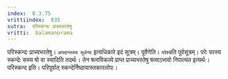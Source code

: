 ```yaml
---
index:  8.3.75
vrittiindex:  835
sutra:  परिस्कन्दः प्राच्यभरतेषु
vritti:  balamanorama 
---
```


परिस्कन्दः प्राच्यभरतेषु। `अपदान्तस्य मूर्धन्यः` इत्यधिकारे इदं सूत्रम्। पूर्वेणेति। `परेश्चे`ति पूर्वसूत्रम्। परेः परस्य स्कन्देः सस्य षो वा स्यादिति तदर्थः। तेन षत्वविकल्पे प्राप्त प्राच्यभरतेषु षत्वाऽभावो निपात्यत इत्यर्थः। परिस्कन्द इति। परिपूर्वात् स्कन्देर्निष्ठायास्तकारलोपः। 

